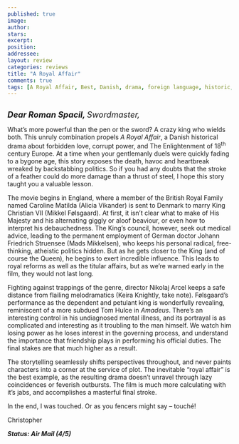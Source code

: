 ```yaml
---
published: true
image:
author: 
stars: 
excerpt: 
position: 
addressee: 
layout: review
categories: reviews
title: "A Royal Affair"
comments: true
tags: [A Royal Affair, Best, Danish, drama, foreign language, historic, Letters, Mad Mikkelson, Oscar, royalty]
---
```

<div><p><span class="full-image-block ssNonEditable"><span><a href="/letters/2013/2/13/a-royal-affair.html"><img src="http://static.squarespace.com/static/5005f6bcc4aa41161b33e89e/5329cf1fe4b07c068ebf74de/5329cf1fe4b07c068ebf77b9/1360790013067/A%20Royal%20Affair.jpg" alt="" /></a></span></span></p>
<p><em><span style="font-size:130%;"><strong>Dear Roman Spacil, </strong>Swordmaster, </span></em></p>
<p>What&rsquo;s more powerful than the pen or the sword? A crazy king who wields both. This unruly combination propels <em>A Royal Affair</em>, a Danish historical drama about forbidden love, corrupt power, and The Enlightenment of 18<sup>th</sup> century Europe. At a time when your gentlemanly duels were quickly fading to a bygone age, this story exposes the death, havoc and heartbreak wreaked by backstabbing politics. So if you had any doubts that the stroke of a feather could do more damage than a thrust of steel, I hope this story taught you a valuable lesson.</p>
<p>The movie begins in England, where a member of the British Royal Family named Caroline Matilda (Alicia Vikander) is sent to Denmark to marry King Christian VII (Mikkel F&oslash;lsgaard). At first, it isn&rsquo;t clear what to make of His Majesty and his alternating giggly or aloof beaviour, or even how to interpret his debauchedness. The King&rsquo;s council, however, seek out medical advice, leading to the permanent employment of German doctor Johann Friedrich Struensee (Mads Mikkelsen), who keeps his personal radical, free-thinking, atheistic politics hidden. But as he gets closer to the King (and of course the Queen), he begins to exert incredible influence. This leads to royal reforms as well as the titular affairs, but as we&rsquo;re warned early in the film, they would not last long.&nbsp;</p>
<p>Fighting against trappings of the genre, director Nikolaj Arcel keeps a safe distance from flailing melodramatics (Keira Knightly, take note). F&oslash;lsgaard&rsquo;s performance as the dependent and petulant king is wonderfully revealing, reminiscent of a more subdued Tom Hulce in <em>Amadeus</em>. There&rsquo;s an interesting control in his undiagnosed mental illness, and its portrayal is as complicated and interesting as it troubling to the man himself. We watch him losing power as he loses interest in the governing process, and understand the importance that friendship plays in performing his official duties. The final stakes are that much higher as a result.</p>
<p>The storytelling seamlessly shifts perspectives throughout, and never paints characters into a corner at the service of plot. The inevitable &ldquo;royal affair&rdquo; is the best example, as the resulting drama doesn&rsquo;t unravel through lazy coincidences or feverish outbursts. The film is much more calculating with it&rsquo;s jabs, and accomplishes a masterful final stroke.</p>
<p>In the end, I was touched. Or as you fencers might say &ndash; touch&eacute;!</p>
<p>Christopher</p>
<p><strong><em>Status: Air Mail (4/5)</em></strong></p></div>
